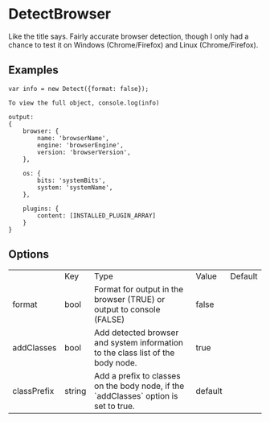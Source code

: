 # DetectBrowser

Like the title says.  Fairly accurate browser detection, though I only had a chance to test it on Windows (Chrome/Firefox) and Linux (Chrome/Firefox).

## Examples

```
var info = new Detect({format: false});

To view the full object, console.log(info)

output: 
{
	browser: {
		name: 'browserName',
		engine: 'browserEngine', 
		version: 'browserVersion',
	},
	
	os: {
		bits: 'systemBits',
		system: 'systemName',
	},

	plugins: {
		content: [INSTALLED_PLUGIN_ARRAY]
	}
}
```

## Options

<table>
	<th>
		<td>Key</td>
		<td>Type</td>
		<td>Value</td>
		<td>Default</td>
	</th>
	<tr>
		<td>format</td>
		<td>bool</td>
		<td>Format for output in the browser (TRUE) or output to console (FALSE)</td>
		<td>false</td>
	</tr>
	<tr>
		<td>addClasses</td>
		<td>bool</td>
		<td>Add detected browser and system information to the class list of the body node.</td>
		<td>true</td>
	</tr>
	<tr>
		<td>classPrefix</td>
		<td>string</td>
		<td>Add a prefix to classes on the body node, if the `addClasses` option is set to true.</td>
		<td>default</td>
	</tr>
</table>